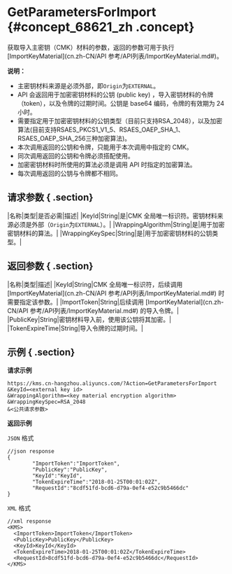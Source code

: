 # GetParametersForImport {#concept_68621_zh .concept}

获取导入主密钥（CMK）材料的参数，返回的参数可用于执行[ImportKeyMaterial](cn.zh-CN/API 参考/API列表/ImportKeyMaterial.md#)。

**说明：** 

-   主密钥材料来源是必须外部，即`Origin`为`EXTERNAL`。
-   API 会返回用于加密密钥材料的公钥 \(public key\) ，导入密钥材料的令牌（token），以及令牌的过期时间。公钥是 base64 编码，令牌的有效期为 24 小时。
-   需要指定用于加密密钥材料的公钥类型（目前只支持RSA\_2048），以及加密算法\(目前支持RSAES\_PKCS1\_V1\_5、RSAES\_OAEP\_SHA\_1、RSAES\_OAEP\_SHA\_256三种加密算法\)。
-   本次调用返回的公钥和令牌，只能用于本次调用中指定的 CMK。
-   同次调用返回的公钥和令牌必须搭配使用。
-   加密密钥材料时所使用的算法必须是调用 API 时指定的加密算法。
-   每次调用返回的公钥与令牌都不相同。

## 请求参数 { .section}

|名称|类型|是否必需|描述|
|KeyId|String|是|CMK 全局唯一标识符。密钥材料来源必须是外部（`Origin`为`EXTERNAL`）。|
|WrappingAlgorithm|String|是|用于加密密钥材料的算法。|
|WrappingKeySpec|String|是|用于加密密钥材料的公钥类型。|

## 返回参数 { .section}

|名称|类型|描述|
|KeyId|String|CMK 全局唯一标识符，后续调用 [ImportKeyMaterial](cn.zh-CN/API 参考/API列表/ImportKeyMaterial.md#) 时需要指定该参数。|
|ImportToken|String|后续调用 [ImportKeyMaterial](cn.zh-CN/API 参考/API列表/ImportKeyMaterial.md#) 的导入令牌。|
|PublicKey|String|密钥材料导入前，使用该公钥将其加密。|
|TokenExpireTime|String|导入令牌的过期时间。|

## 示例 { .section}

**请求示例**

```
https://kms.cn-hangzhou.aliyuncs.com/?Action=GetParametersForImport
&KeyId=<external key id>
&WrappingAlgorithm=<key material encryption algorithm>
&WrappingKeySpec=RSA_2048
&<公共请求参数>

```

**返回示例**

 `JSON` 格式

```
//json response
{
        "ImportToken":"ImportToken",
        "PublicKey":"PublicKey",
        "KeyId":"KeyId",
        "TokenExpireTime":"2018-01-25T00:01:02Z",
        "RequestId":"8cdf51fd-bcd6-d79a-0ef4-e52c9b5466dc"
}

```

 `XML` 格式

```
//xml response
<KMS>
  <ImportToken>ImportToken</ImportToken>
  <PublicKey>PublicKey</PublicKey>
  <KeyId>KeyId</KeyId>
  <TokenExpireTime>2018-01-25T00:01:02Z</TokenExpireTime>
  <RequestId>8cdf51fd-bcd6-d79a-0ef4-e52c9b5466dc</RequestId>
</KMS>

```


